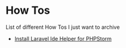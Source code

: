 # How Tos
List of different How Tos I just want to archive


* [Install Laravel Ide Helper for PHPStorm](https://github.com/flaith-nycd/how-to/blob/master/InstallLaravelIdeHelper.md)

